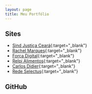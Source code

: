 ```yaml
---
layout: page
title: Meu Portfólio
---
```


## Sites
* [Sind Justiça Ceará](http://sindjusticaceara.org.br/){:target="_blank"}
* [Rachel Marques](http://rachelmarques.org.br/){:target="_blank"}
* [Força Digital](http://forcadigital.com/){:target="_blank"}
* [Relpi Alimentos](http://campanhanaweb.com.br/relpi/){:target="_blank"}
* [Carlos Didier](http://campanhanaweb.com.br/didier/){:target="_blank"}
* [Rede Selectus](http://www.redeselectus.com.br/){:target="_blank"}

## GitHub
<link rel="stylesheet" href="./static/css/app.css">
<div id="app"></div>
<script src="/static/js/manifest.js"></script>
<script src="/static/js/vendor.js"></script>
<script src="/static/js/app.js"></script>
